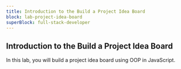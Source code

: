 ```yaml
---
title: Introduction to the Build a Project Idea Board
block: lab-project-idea-board
superBlock: full-stack-developer
---
```


## Introduction to the Build a Project Idea Board

In this lab, you will build a project idea board using OOP in JavaScript.
